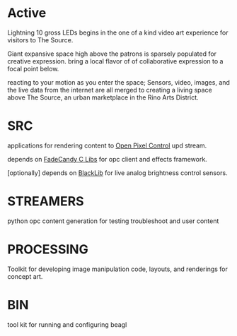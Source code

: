 Active
======

Lightning 10 gross LEDs begins in the one of a kind video art experience for visitors to The Source.

Giant expansive space high above the patrons is sparsely populated for creative expression. bring a local flavor of of collaborative expression to a focal point below. 

reacting to your motion as you enter the space; Sensors, video, images, and the live data from the internet are all merged to creating a living space above The Source, an urban marketplace in the Rino Arts District.

SRC
======

applications for rendering content to [Open Pixel Control](http://openpixelcontrol.org/) upd stream.

depends on [FadeCandy C Libs](https://github.com/scanlime/fadecandy/tree/master/examples/cpp) for opc client and effects framework.

[optionally] depends on [BlackLib](http://blacklib.yigityuce.com/) for live analog brightness control sensors.


 
STREAMERS
=========

python opc content generation for testing troubleshoot and user content

PROCESSING
=====

Toolkit for developing image manipulation code, layouts, and renderings for concept art.

BIN
======
tool kit for running and configuring beagl 

